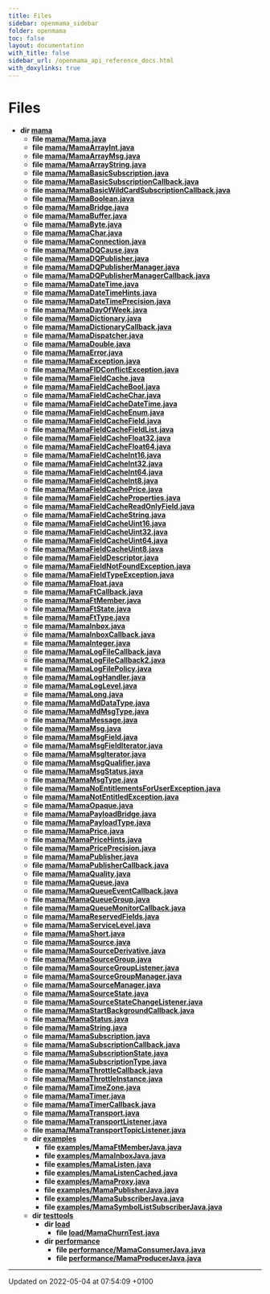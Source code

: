 ```yaml
---
title: Files
sidebar: openmama_sidebar
folder: openmama
toc: false
layout: documentation
with_title: false
sidebar_url: /openmama_api_reference_docs.html
with_doxylinks: true
---
```


# Files




* **dir [mama](dir_6cae18eef92ff72504a7502644b2e746.html#dir-mama)** 
    * **file [mama/Mama.java](Mama_8java.html#file-mama.java)** 
    * **file [mama/MamaArrayInt.java](MamaArrayInt_8java.html#file-mamaarrayint.java)** 
    * **file [mama/MamaArrayMsg.java](MamaArrayMsg_8java.html#file-mamaarraymsg.java)** 
    * **file [mama/MamaArrayString.java](MamaArrayString_8java.html#file-mamaarraystring.java)** 
    * **file [mama/MamaBasicSubscription.java](MamaBasicSubscription_8java.html#file-mamabasicsubscription.java)** 
    * **file [mama/MamaBasicSubscriptionCallback.java](MamaBasicSubscriptionCallback_8java.html#file-mamabasicsubscriptioncallback.java)** 
    * **file [mama/MamaBasicWildCardSubscriptionCallback.java](MamaBasicWildCardSubscriptionCallback_8java.html#file-mamabasicwildcardsubscriptioncallback.java)** 
    * **file [mama/MamaBoolean.java](MamaBoolean_8java.html#file-mamaboolean.java)** 
    * **file [mama/MamaBridge.java](MamaBridge_8java.html#file-mamabridge.java)** 
    * **file [mama/MamaBuffer.java](MamaBuffer_8java.html#file-mamabuffer.java)** 
    * **file [mama/MamaByte.java](MamaByte_8java.html#file-mamabyte.java)** 
    * **file [mama/MamaChar.java](MamaChar_8java.html#file-mamachar.java)** 
    * **file [mama/MamaConnection.java](MamaConnection_8java.html#file-mamaconnection.java)** 
    * **file [mama/MamaDQCause.java](MamaDQCause_8java.html#file-mamadqcause.java)** 
    * **file [mama/MamaDQPublisher.java](MamaDQPublisher_8java.html#file-mamadqpublisher.java)** 
    * **file [mama/MamaDQPublisherManager.java](MamaDQPublisherManager_8java.html#file-mamadqpublishermanager.java)** 
    * **file [mama/MamaDQPublisherManagerCallback.java](MamaDQPublisherManagerCallback_8java.html#file-mamadqpublishermanagercallback.java)** 
    * **file [mama/MamaDateTime.java](MamaDateTime_8java.html#file-mamadatetime.java)** 
    * **file [mama/MamaDateTimeHints.java](MamaDateTimeHints_8java.html#file-mamadatetimehints.java)** 
    * **file [mama/MamaDateTimePrecision.java](MamaDateTimePrecision_8java.html#file-mamadatetimeprecision.java)** 
    * **file [mama/MamaDayOfWeek.java](MamaDayOfWeek_8java.html#file-mamadayofweek.java)** 
    * **file [mama/MamaDictionary.java](MamaDictionary_8java.html#file-mamadictionary.java)** 
    * **file [mama/MamaDictionaryCallback.java](MamaDictionaryCallback_8java.html#file-mamadictionarycallback.java)** 
    * **file [mama/MamaDispatcher.java](MamaDispatcher_8java.html#file-mamadispatcher.java)** 
    * **file [mama/MamaDouble.java](MamaDouble_8java.html#file-mamadouble.java)** 
    * **file [mama/MamaError.java](MamaError_8java.html#file-mamaerror.java)** 
    * **file [mama/MamaException.java](MamaException_8java.html#file-mamaexception.java)** 
    * **file [mama/MamaFIDConflictException.java](MamaFIDConflictException_8java.html#file-mamafidconflictexception.java)** 
    * **file [mama/MamaFieldCache.java](MamaFieldCache_8java.html#file-mamafieldcache.java)** 
    * **file [mama/MamaFieldCacheBool.java](MamaFieldCacheBool_8java.html#file-mamafieldcachebool.java)** 
    * **file [mama/MamaFieldCacheChar.java](MamaFieldCacheChar_8java.html#file-mamafieldcachechar.java)** 
    * **file [mama/MamaFieldCacheDateTime.java](MamaFieldCacheDateTime_8java.html#file-mamafieldcachedatetime.java)** 
    * **file [mama/MamaFieldCacheEnum.java](MamaFieldCacheEnum_8java.html#file-mamafieldcacheenum.java)** 
    * **file [mama/MamaFieldCacheField.java](MamaFieldCacheField_8java.html#file-mamafieldcachefield.java)** 
    * **file [mama/MamaFieldCacheFieldList.java](MamaFieldCacheFieldList_8java.html#file-mamafieldcachefieldlist.java)** 
    * **file [mama/MamaFieldCacheFloat32.java](MamaFieldCacheFloat32_8java.html#file-mamafieldcachefloat32.java)** 
    * **file [mama/MamaFieldCacheFloat64.java](MamaFieldCacheFloat64_8java.html#file-mamafieldcachefloat64.java)** 
    * **file [mama/MamaFieldCacheInt16.java](MamaFieldCacheInt16_8java.html#file-mamafieldcacheint16.java)** 
    * **file [mama/MamaFieldCacheInt32.java](MamaFieldCacheInt32_8java.html#file-mamafieldcacheint32.java)** 
    * **file [mama/MamaFieldCacheInt64.java](MamaFieldCacheInt64_8java.html#file-mamafieldcacheint64.java)** 
    * **file [mama/MamaFieldCacheInt8.java](MamaFieldCacheInt8_8java.html#file-mamafieldcacheint8.java)** 
    * **file [mama/MamaFieldCachePrice.java](MamaFieldCachePrice_8java.html#file-mamafieldcacheprice.java)** 
    * **file [mama/MamaFieldCacheProperties.java](MamaFieldCacheProperties_8java.html#file-mamafieldcacheproperties.java)** 
    * **file [mama/MamaFieldCacheReadOnlyField.java](MamaFieldCacheReadOnlyField_8java.html#file-mamafieldcachereadonlyfield.java)** 
    * **file [mama/MamaFieldCacheString.java](MamaFieldCacheString_8java.html#file-mamafieldcachestring.java)** 
    * **file [mama/MamaFieldCacheUint16.java](MamaFieldCacheUint16_8java.html#file-mamafieldcacheuint16.java)** 
    * **file [mama/MamaFieldCacheUint32.java](MamaFieldCacheUint32_8java.html#file-mamafieldcacheuint32.java)** 
    * **file [mama/MamaFieldCacheUint64.java](MamaFieldCacheUint64_8java.html#file-mamafieldcacheuint64.java)** 
    * **file [mama/MamaFieldCacheUint8.java](MamaFieldCacheUint8_8java.html#file-mamafieldcacheuint8.java)** 
    * **file [mama/MamaFieldDescriptor.java](MamaFieldDescriptor_8java.html#file-mamafielddescriptor.java)** 
    * **file [mama/MamaFieldNotFoundException.java](MamaFieldNotFoundException_8java.html#file-mamafieldnotfoundexception.java)** 
    * **file [mama/MamaFieldTypeException.java](MamaFieldTypeException_8java.html#file-mamafieldtypeexception.java)** 
    * **file [mama/MamaFloat.java](MamaFloat_8java.html#file-mamafloat.java)** 
    * **file [mama/MamaFtCallback.java](MamaFtCallback_8java.html#file-mamaftcallback.java)** 
    * **file [mama/MamaFtMember.java](MamaFtMember_8java.html#file-mamaftmember.java)** 
    * **file [mama/MamaFtState.java](MamaFtState_8java.html#file-mamaftstate.java)** 
    * **file [mama/MamaFtType.java](MamaFtType_8java.html#file-mamafttype.java)** 
    * **file [mama/MamaInbox.java](MamaInbox_8java.html#file-mamainbox.java)** 
    * **file [mama/MamaInboxCallback.java](MamaInboxCallback_8java.html#file-mamainboxcallback.java)** 
    * **file [mama/MamaInteger.java](MamaInteger_8java.html#file-mamainteger.java)** 
    * **file [mama/MamaLogFileCallback.java](MamaLogFileCallback_8java.html#file-mamalogfilecallback.java)** 
    * **file [mama/MamaLogFileCallback2.java](MamaLogFileCallback2_8java.html#file-mamalogfilecallback2.java)** 
    * **file [mama/MamaLogFilePolicy.java](MamaLogFilePolicy_8java.html#file-mamalogfilepolicy.java)** 
    * **file [mama/MamaLogHandler.java](MamaLogHandler_8java.html#file-mamaloghandler.java)** 
    * **file [mama/MamaLogLevel.java](MamaLogLevel_8java.html#file-mamaloglevel.java)** 
    * **file [mama/MamaLong.java](MamaLong_8java.html#file-mamalong.java)** 
    * **file [mama/MamaMdDataType.java](MamaMdDataType_8java.html#file-mamamddatatype.java)** 
    * **file [mama/MamaMdMsgType.java](MamaMdMsgType_8java.html#file-mamamdmsgtype.java)** 
    * **file [mama/MamaMessage.java](MamaMessage_8java.html#file-mamamessage.java)** 
    * **file [mama/MamaMsg.java](MamaMsg_8java.html#file-mamamsg.java)** 
    * **file [mama/MamaMsgField.java](MamaMsgField_8java.html#file-mamamsgfield.java)** 
    * **file [mama/MamaMsgFieldIterator.java](MamaMsgFieldIterator_8java.html#file-mamamsgfielditerator.java)** 
    * **file [mama/MamaMsgIterator.java](MamaMsgIterator_8java.html#file-mamamsgiterator.java)** 
    * **file [mama/MamaMsgQualifier.java](MamaMsgQualifier_8java.html#file-mamamsgqualifier.java)** 
    * **file [mama/MamaMsgStatus.java](MamaMsgStatus_8java.html#file-mamamsgstatus.java)** 
    * **file [mama/MamaMsgType.java](MamaMsgType_8java.html#file-mamamsgtype.java)** 
    * **file [mama/MamaNoEntitlementsForUserException.java](MamaNoEntitlementsForUserException_8java.html#file-mamanoentitlementsforuserexception.java)** 
    * **file [mama/MamaNotEntitledException.java](MamaNotEntitledException_8java.html#file-mamanotentitledexception.java)** 
    * **file [mama/MamaOpaque.java](MamaOpaque_8java.html#file-mamaopaque.java)** 
    * **file [mama/MamaPayloadBridge.java](MamaPayloadBridge_8java.html#file-mamapayloadbridge.java)** 
    * **file [mama/MamaPayloadType.java](MamaPayloadType_8java.html#file-mamapayloadtype.java)** 
    * **file [mama/MamaPrice.java](MamaPrice_8java.html#file-mamaprice.java)** 
    * **file [mama/MamaPriceHints.java](MamaPriceHints_8java.html#file-mamapricehints.java)** 
    * **file [mama/MamaPricePrecision.java](MamaPricePrecision_8java.html#file-mamapriceprecision.java)** 
    * **file [mama/MamaPublisher.java](MamaPublisher_8java.html#file-mamapublisher.java)** 
    * **file [mama/MamaPublisherCallback.java](MamaPublisherCallback_8java.html#file-mamapublishercallback.java)** 
    * **file [mama/MamaQuality.java](MamaQuality_8java.html#file-mamaquality.java)** 
    * **file [mama/MamaQueue.java](MamaQueue_8java.html#file-mamaqueue.java)** 
    * **file [mama/MamaQueueEventCallback.java](MamaQueueEventCallback_8java.html#file-mamaqueueeventcallback.java)** 
    * **file [mama/MamaQueueGroup.java](MamaQueueGroup_8java.html#file-mamaqueuegroup.java)** 
    * **file [mama/MamaQueueMonitorCallback.java](MamaQueueMonitorCallback_8java.html#file-mamaqueuemonitorcallback.java)** 
    * **file [mama/MamaReservedFields.java](MamaReservedFields_8java.html#file-mamareservedfields.java)** 
    * **file [mama/MamaServiceLevel.java](MamaServiceLevel_8java.html#file-mamaservicelevel.java)** 
    * **file [mama/MamaShort.java](MamaShort_8java.html#file-mamashort.java)** 
    * **file [mama/MamaSource.java](MamaSource_8java.html#file-mamasource.java)** 
    * **file [mama/MamaSourceDerivative.java](MamaSourceDerivative_8java.html#file-mamasourcederivative.java)** 
    * **file [mama/MamaSourceGroup.java](MamaSourceGroup_8java.html#file-mamasourcegroup.java)** 
    * **file [mama/MamaSourceGroupListener.java](MamaSourceGroupListener_8java.html#file-mamasourcegrouplistener.java)** 
    * **file [mama/MamaSourceGroupManager.java](MamaSourceGroupManager_8java.html#file-mamasourcegroupmanager.java)** 
    * **file [mama/MamaSourceManager.java](MamaSourceManager_8java.html#file-mamasourcemanager.java)** 
    * **file [mama/MamaSourceState.java](MamaSourceState_8java.html#file-mamasourcestate.java)** 
    * **file [mama/MamaSourceStateChangeListener.java](MamaSourceStateChangeListener_8java.html#file-mamasourcestatechangelistener.java)** 
    * **file [mama/MamaStartBackgroundCallback.java](MamaStartBackgroundCallback_8java.html#file-mamastartbackgroundcallback.java)** 
    * **file [mama/MamaStatus.java](MamaStatus_8java.html#file-mamastatus.java)** 
    * **file [mama/MamaString.java](MamaString_8java.html#file-mamastring.java)** 
    * **file [mama/MamaSubscription.java](MamaSubscription_8java.html#file-mamasubscription.java)** 
    * **file [mama/MamaSubscriptionCallback.java](MamaSubscriptionCallback_8java.html#file-mamasubscriptioncallback.java)** 
    * **file [mama/MamaSubscriptionState.java](MamaSubscriptionState_8java.html#file-mamasubscriptionstate.java)** 
    * **file [mama/MamaSubscriptionType.java](MamaSubscriptionType_8java.html#file-mamasubscriptiontype.java)** 
    * **file [mama/MamaThrottleCallback.java](MamaThrottleCallback_8java.html#file-mamathrottlecallback.java)** 
    * **file [mama/MamaThrottleInstance.java](MamaThrottleInstance_8java.html#file-mamathrottleinstance.java)** 
    * **file [mama/MamaTimeZone.java](MamaTimeZone_8java.html#file-mamatimezone.java)** 
    * **file [mama/MamaTimer.java](MamaTimer_8java.html#file-mamatimer.java)** 
    * **file [mama/MamaTimerCallback.java](MamaTimerCallback_8java.html#file-mamatimercallback.java)** 
    * **file [mama/MamaTransport.java](MamaTransport_8java.html#file-mamatransport.java)** 
    * **file [mama/MamaTransportListener.java](MamaTransportListener_8java.html#file-mamatransportlistener.java)** 
    * **file [mama/MamaTransportTopicListener.java](MamaTransportTopicListener_8java.html#file-mamatransporttopiclistener.java)** 
    * **dir [examples](dir_84d4edc6042ff1ccf63e11f4f2bbeefc.html#dir-examples)** 
        * **file [examples/MamaFtMemberJava.java](MamaFtMemberJava_8java.html#file-mamaftmemberjava.java)** 
        * **file [examples/MamaInboxJava.java](MamaInboxJava_8java.html#file-mamainboxjava.java)** 
        * **file [examples/MamaListen.java](MamaListen_8java.html#file-mamalisten.java)** 
        * **file [examples/MamaListenCached.java](MamaListenCached_8java.html#file-mamalistencached.java)** 
        * **file [examples/MamaProxy.java](MamaProxy_8java.html#file-mamaproxy.java)** 
        * **file [examples/MamaPublisherJava.java](MamaPublisherJava_8java.html#file-mamapublisherjava.java)** 
        * **file [examples/MamaSubscriberJava.java](MamaSubscriberJava_8java.html#file-mamasubscriberjava.java)** 
        * **file [examples/MamaSymbolListSubscriberJava.java](MamaSymbolListSubscriberJava_8java.html#file-mamasymbollistsubscriberjava.java)** 
    * **dir [testtools](dir_2dae30cf6486f29d17d3cc26f9095588.html#dir-testtools)** 
        * **dir [load](dir_637a5b3224f9a3e3fd740a856e2474ad.html#dir-load)** 
            * **file [load/MamaChurnTest.java](MamaChurnTest_8java.html#file-mamachurntest.java)** 
        * **dir [performance](dir_237a02d663c909659f1b78448830495f.html#dir-performance)** 
            * **file [performance/MamaConsumerJava.java](MamaConsumerJava_8java.html#file-mamaconsumerjava.java)** 
            * **file [performance/MamaProducerJava.java](MamaProducerJava_8java.html#file-mamaproducerjava.java)** 



-------------------------------

Updated on 2022-05-04 at 07:54:09 +0100
